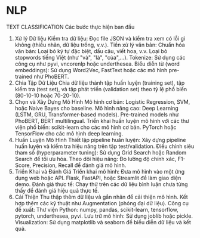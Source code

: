 # NLP
TEXT CLASSIFICATION
Các bước thực hiện ban đầu
1. Xử lý Dữ liệu
Kiểm tra dữ liệu: Đọc file JSON và kiểm tra xem có lỗi gì không (thiếu nhãn, dữ liệu trống, v.v.).
Tiền xử lý văn bản:
Chuẩn hóa văn bản: Loại bỏ ký tự đặc biệt, dấu câu, viết hoa, v.v.
Loại bỏ stopwords tiếng Việt (như "và", "là", "của",...).
Tokenize: Sử dụng các công cụ như pyvi, vncorenlp hoặc underthesea.
Biểu diễn từ (word embeddings): Sử dụng Word2Vec, FastText hoặc các mô hình pre-trained như PhoBERT.
2. Chia Tập Dữ Liệu
Chia dữ liệu thành tập huấn luyện (training set), tập kiểm tra (test set), và tập phát triển (validation set) theo tỷ lệ phổ biến (80-10-10 hoặc 70-20-10).
3. Chọn và Xây Dựng Mô Hình
Mô hình cơ bản:
Logistic Regression, SVM, hoặc Naive Bayes cho baseline.
Mô hình nâng cao:
Deep Learning (LSTM, GRU, Transformer-based models).
Pre-trained models như PhoBERT, BERT multilingual.
Triển khai huấn luyện mô hình với các thư viện phổ biến:
scikit-learn cho các mô hình cơ bản.
PyTorch hoặc TensorFlow cho các mô hình deep learning.
4. Huấn Luyện Mô Hình
Thiết lập pipeline huấn luyện:
Xây dựng pipeline huấn luyện và kiểm tra hiệu năng trên tập test/validation.
Điều chỉnh siêu tham số (hyperparameter tuning):
Sử dụng Grid Search hoặc Random Search để tối ưu hóa.
Theo dõi hiệu năng:
Đo lường độ chính xác, F1-Score, Precision, Recall để đánh giá mô hình.
5. Triển Khai và Đánh Giá
Triển khai mô hình: Đưa mô hình vào một ứng dụng web hoặc API.
Flask, FastAPI, hoặc Streamlit để làm giao diện demo.
Đánh giá thực tế: Chạy thử trên các dữ liệu bình luận chưa từng thấy để đánh giá hiệu quả thực tế.
6. Cải Thiện
Thu thập thêm dữ liệu và gắn nhãn để cải thiện mô hình.
Kết hợp thêm các kỹ thuật như Augmentation (phóng đại dữ liệu).
Công cụ đề xuất:
Thư viện Python: numpy, pandas, scikit-learn, tensorflow, pytorch, underthesea, pyvi.
Lưu trữ mô hình: Sử dụng joblib hoặc pickle.
Visualization: Sử dụng matplotlib và seaborn để biểu diễn dữ liệu và kết quả.

